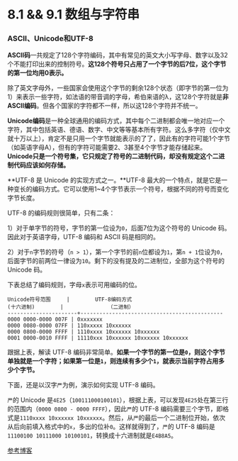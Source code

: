 # 8.1 && 9.1 数组与字符串

### ASCII、Unicode和UTF-8

**ASCII码**一共规定了128个字符编码，其中有常见的英文大小写字母、数字以及32个不能打印出来的控制符号。**这128个符号只占用了一个字节的后7位，这个字节的第一位均用0表示。**

除了英文字母外，一些国家会使用这个字节的剩余128个状态（即字节的第一位为1）来表示一些字符，如法语的带音调的字母，希伯来语的λ，这128个字符就是**非ASCII编码**。但各个国家的字符都不一样，所以这128个字符并不统一。

**Unicode编码**是一种全球通用的编码方式，其中每个二进制都会唯一地对应一个字符，其中包括英语、德语、数字、中文等等基本所有字符。这么多字符（仅中文就十万以上），肯定不是只用一个字节就能表示的了了，因此有的字符可能1个字节（如英语字母A），但有的字符可能需要2、3甚至4个字节才能存储起来。**Unicode只是一个符号集，它只规定了符号的二进制代码，却没有规定这个二进制代码应该如何存储。**

**UTF-8 是 Unicode 的实现方式之一。**UTF-8 最大的一个特点，就是它是一种变长的编码方式。它可以使用1~4个字节表示一个符号，根据不同的符号而变化字节长度。

UTF-8 的编码规则很简单，只有二条：

1）对于单字节的符号，字节的第一位设为`0`，后面7位为这个符号的 Unicode 码。因此对于英语字母，UTF-8 编码和 ASCII 码是相同的。

2）对于`n`字节的符号（`n > 1`），第一个字节的前`n`位都设为`1`，第`n + 1`位设为`0`，后面字节的前两位一律设为`10`。剩下的没有提及的二进制位，全部为这个符号的 Unicode 码。

下表总结了编码规则，字母`x`表示可用编码的位。

```
Unicode符号范围     |        UTF-8编码方式
(十六进制)        |              （二进制）
----------------------+---------------------------------------------
0000 0000-0000 007F | 0xxxxxxx
0000 0080-0000 07FF | 110xxxxx 10xxxxxx
0000 0800-0000 FFFF | 1110xxxx 10xxxxxx 10xxxxxx
0001 0000-0010 FFFF | 11110xxx 10xxxxxx 10xxxxxx 10xxxxxx
```

跟据上表，解读 UTF-8 编码非常简单。**如果一个字节的第一位是`0`，则这个字节单独就是一个字符；如果第一位是`1`，则连续有多少个`1`，就表示当前字符占用多少个字节。**

下面，还是以汉字`严`为例，演示如何实现 UTF-8 编码。

`严`的 Unicode 是`4E25`（`100111000100101`），根据上表，可以发现`4E25`处在第三行的范围内（`0000 0800 - 0000 FFFF`），因此`严`的 UTF-8 编码需要三个字节，即格式是`1110xxxx 10xxxxxx 10xxxxxx`。然后，从`严`的最后一个二进制位开始，依次从后向前填入格式中的`x`，多出的位补`0`。这样就得到了，`严`的 UTF-8 编码是`11100100 10111000 10100101`，转换成十六进制就是`E4B8A5`。

[参考博客](http://www.ruanyifeng.com/blog/2007/10/ascii_unicode_and_utf-8.html)

